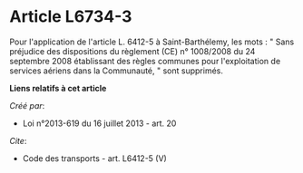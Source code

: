 # Article L6734-3

Pour l'application de l'article L. 6412-5 à Saint-Barthélemy, les mots : " Sans préjudice des dispositions du règlement (CE)
n° 1008/2008 du 24 septembre 2008 établissant des règles communes pour l'exploitation de services aériens dans la Communauté,
" sont supprimés.

**Liens relatifs à cet article**

_Créé par_:

  - Loi n°2013-619 du 16 juillet 2013 - art. 20

_Cite_:

  - Code des transports - art. L6412-5 (V)
